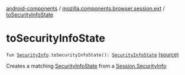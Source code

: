 [android-components](../index.md) / [mozilla.components.browser.session.ext](index.md) / [toSecurityInfoState](./to-security-info-state.md)

# toSecurityInfoState

`fun `[`SecurityInfo`](../mozilla.components.browser.session/-session/-security-info/index.md)`.toSecurityInfoState(): `[`SecurityInfoState`](../mozilla.components.browser.state.state/-security-info-state/index.md) [(source)](https://github.com/mozilla-mobile/android-components/blob/master/components/browser/session/src/main/java/mozilla/components/browser/session/ext/SessionExtensions.kt#L45)

Creates a matching [SecurityInfoState](../mozilla.components.browser.state.state/-security-info-state/index.md) from a [Session.SecurityInfo](../mozilla.components.browser.session/-session/-security-info/index.md)

